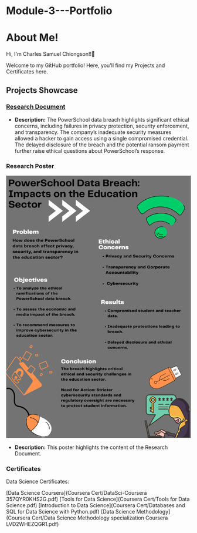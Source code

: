 # Module-3---Portfolio

# About Me!

Hi, I'm Charles Samuel Chiongson!!👋

Welcome to my GitHub portfolio! Here, you'll find my Projects and Certificates here.

## Projects Showcase

### [Research Document](https://github.com/CSLC031403/Module-3---Portfolio/blob/main/RESEARCH%20DOCUMENT_CHIONGSON.pdf)
- **Description:**
The PowerSchool data breach highlights significant ethical concerns, including failures in privacy protection, security enforcement, and transparency.
The company’s inadequate security measures allowed a hacker to gain access using a single compromised credential. The delayed disclosure of the breach
and the potential ransom payment further raise ethical questions about PowerSchool’s response.

### Research Poster
![Research Poster](https://github.com/CSLC031403/Module-3---Portfolio/blob/main/Research%20Poster.png)
- **Description:**
This poster highlights the content of the Research Document.

### Certificates
Data Science Certificates:

[Data Science Coursera](Coursera Cert/DataSci-Coursera 357QYR0KHS2G.pdf)
[Tools for Data Science](Coursera Cert/Tools for Data Science.pdf)
[Introduction to Data Science](Coursera Cert/Databases and SQL for Data Science with Python.pdf)
[Data Science Methodology](Coursera Cert/Data Science Methodology specialization Coursera LVD2WHEZQGR1.pdf)
